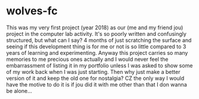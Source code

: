# wolves-fc

This was my very first project (year 2018) as our (me and my friend jou) project in the computer lab activity.
It's so poorly written and confusingly structured, but what can I say? 4 months of just scratching the surface and seeing if this development thing is for me or not is so little compared to 3 years of learning and experimenting.
Anyway this project carries so many memories to me precious ones actually and I would never feel the embarrassment of listing it in my portfolio unless I was asked to show some of my work back when I was just starting.
Then why just make a better version of it and keep the old one for nostalgia? CZ the only way I would have the motive to do it is if jou did it with me other than that I don wanna be alone...
